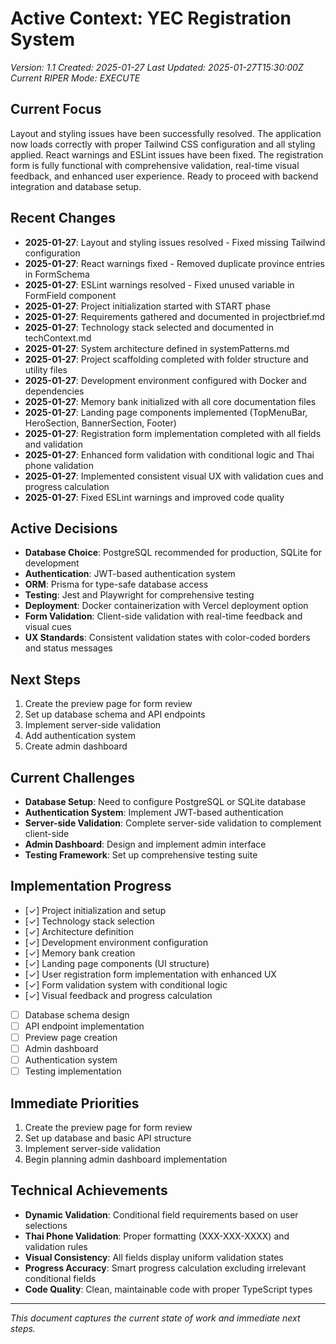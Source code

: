 # Active Context: YEC Registration System
*Version: 1.1*
*Created: 2025-01-27*
*Last Updated: 2025-01-27T15:30:00Z*
*Current RIPER Mode: EXECUTE*

## Current Focus
Layout and styling issues have been successfully resolved. The application now loads correctly with proper Tailwind CSS configuration and all styling applied. React warnings and ESLint issues have been fixed. The registration form is fully functional with comprehensive validation, real-time visual feedback, and enhanced user experience. Ready to proceed with backend integration and database setup.

## Recent Changes
- **2025-01-27**: Layout and styling issues resolved - Fixed missing Tailwind configuration
- **2025-01-27**: React warnings fixed - Removed duplicate province entries in FormSchema
- **2025-01-27**: ESLint warnings resolved - Fixed unused variable in FormField component
- **2025-01-27**: Project initialization started with START phase
- **2025-01-27**: Requirements gathered and documented in projectbrief.md
- **2025-01-27**: Technology stack selected and documented in techContext.md
- **2025-01-27**: System architecture defined in systemPatterns.md
- **2025-01-27**: Project scaffolding completed with folder structure and utility files
- **2025-01-27**: Development environment configured with Docker and dependencies
- **2025-01-27**: Memory bank initialized with all core documentation files
- **2025-01-27**: Landing page components implemented (TopMenuBar, HeroSection, BannerSection, Footer)
- **2025-01-27**: Registration form implementation completed with all fields and validation
- **2025-01-27**: Enhanced form validation with conditional logic and Thai phone validation
- **2025-01-27**: Implemented consistent visual UX with validation cues and progress calculation
- **2025-01-27**: Fixed ESLint warnings and improved code quality

## Active Decisions
- **Database Choice**: PostgreSQL recommended for production, SQLite for development
- **Authentication**: JWT-based authentication system
- **ORM**: Prisma for type-safe database access
- **Testing**: Jest and Playwright for comprehensive testing
- **Deployment**: Docker containerization with Vercel deployment option
- **Form Validation**: Client-side validation with real-time feedback and visual cues
- **UX Standards**: Consistent validation states with color-coded borders and status messages

## Next Steps
1. Create the preview page for form review
2. Set up database schema and API endpoints
3. Implement server-side validation
4. Add authentication system
5. Create admin dashboard

## Current Challenges
- **Database Setup**: Need to configure PostgreSQL or SQLite database
- **Authentication System**: Implement JWT-based authentication
- **Server-side Validation**: Complete server-side validation to complement client-side
- **Admin Dashboard**: Design and implement admin interface
- **Testing Framework**: Set up comprehensive testing suite

## Implementation Progress
- [✓] Project initialization and setup
- [✓] Technology stack selection
- [✓] Architecture definition
- [✓] Development environment configuration
- [✓] Memory bank creation
- [✓] Landing page components (UI structure)
- [✓] User registration form implementation with enhanced UX
- [✓] Form validation system with conditional logic
- [✓] Visual feedback and progress calculation
- [ ] Database schema design
- [ ] API endpoint implementation
- [ ] Preview page creation
- [ ] Admin dashboard
- [ ] Authentication system
- [ ] Testing implementation

## Immediate Priorities
1. Create the preview page for form review
2. Set up database and basic API structure
3. Implement server-side validation
4. Begin planning admin dashboard implementation

## Technical Achievements
- **Dynamic Validation**: Conditional field requirements based on user selections
- **Thai Phone Validation**: Proper formatting (XXX-XXX-XXXX) and validation rules
- **Visual Consistency**: All fields display uniform validation states
- **Progress Accuracy**: Smart progress calculation excluding irrelevant conditional fields
- **Code Quality**: Clean, maintainable code with proper TypeScript types

---

*This document captures the current state of work and immediate next steps.* 